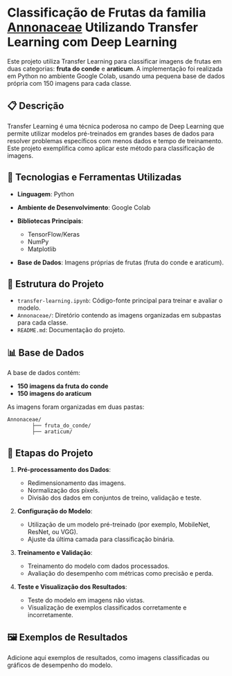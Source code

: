 # Classificação de Frutas da familia [Annonaceae](https://pt.wikipedia.org/wiki/Annonaceae) Utilizando Transfer Learning com Deep Learning

Este projeto utiliza Transfer Learning para classificar imagens de frutas em duas categorias: **fruta do conde** e **araticum**. A implementação foi realizada em Python no ambiente Google Colab, usando uma pequena base de dados própria com 150 imagens para cada classe.

## 📋 Descrição

Transfer Learning é uma técnica poderosa no campo de Deep Learning que permite utilizar modelos pré-treinados em grandes bases de dados para resolver problemas específicos com menos dados e tempo de treinamento. Este projeto exemplifica como aplicar este método para classificação de imagens.

## 🚀 Tecnologias e Ferramentas Utilizadas

- **Linguagem**: Python
- **Ambiente de Desenvolvimento**: Google Colab
- **Bibliotecas Principais**:
  - TensorFlow/Keras
  - NumPy
  - Matplotlib

- **Base de Dados**: Imagens próprias de frutas (fruta do conde e araticum).

## 📂 Estrutura do Projeto

- `transfer-learning.ipynb`: Código-fonte principal para treinar e avaliar o modelo.
- `Annonaceae/`: Diretório contendo as imagens organizadas em subpastas para cada classe.
- `README.md`: Documentação do projeto.

## 📊 Base de Dados

A base de dados contém:
- **150 imagens da fruta do conde**
- **150 imagens do araticum**

As imagens foram organizadas em duas pastas:

    Annonaceae/
            ├── fruta_do_conde/
            ├── araticum/


## 🔧 Etapas do Projeto

1. **Pré-processamento dos Dados**:
   - Redimensionamento das imagens.
   - Normalização dos pixels.
   - Divisão dos dados em conjuntos de treino, validação e teste.

2. **Configuração do Modelo**:
   - Utilização de um modelo pré-treinado (por exemplo, MobileNet, ResNet, ou VGG).
   - Ajuste da última camada para classificação binária.

3. **Treinamento e Validação**:
   - Treinamento do modelo com dados processados.
   - Avaliação do desempenho com métricas como precisão e perda.

4. **Teste e Visualização dos Resultados**:
   - Teste do modelo em imagens não vistas.
   - Visualização de exemplos classificados corretamente e incorretamente.

## 🖼️ Exemplos de Resultados

Adicione aqui exemplos de resultados, como imagens classificadas ou gráficos de desempenho do modelo.
